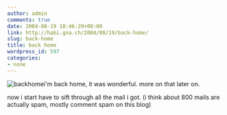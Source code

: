 ```yaml
---
author: admin
comments: true
date: 2004-08-19 18:46:29+00:00
link: http://habi.gna.ch/2004/08/19/back-home/
slug: back-home
title: back home
wordpress_id: 597
categories:
- none
---
```


![backhome](http://habi.gna.ch/blog/images/backhome.jpg)i'm back home, it was wonderful.
more on  that later on.  

now i start have to sift through all the mail i got. (i think about 800 mails are actually spam, mostly comment spam on this blog)
